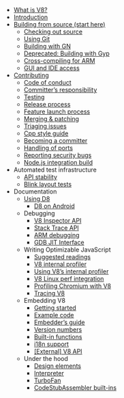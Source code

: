 * [What is V8?](Home)
* [Introduction](Introduction)
* [Building from source (start here)](Building-from-Source)
   * [Checking out source](Checking-out-source)
   * [Using Git](Using-Git)
   * [Building with GN](Building-with-GN)
   * [Deprecated: Building with Gyp](Building-with-Gyp)
   * [Cross-compiling for ARM](Cross-compiling-for-ARM)
   * [GUI and IDE access](GUI-and-IDE-access)
* [Contributing](Contributing)
   * [Code of conduct](Code-of-conduct)
   * [Committer’s responsibility](Committer's-responsibility)
   * [Testing](Testing)
   * [Release process](Release-Process)
   * [Feature launch process](Feature-Launch-Process)
   * [Merging & patching](Merging-&-Patching)
   * [Triaging issues](Triaging-issues)
   * [Cpp style guide](Cpp-Style-Guide)
   * [Becoming a committer](Becoming-a-committer)
   * [Handling of ports](Handling-of-Ports)
   * [Reporting security bugs](Reporting-security-bugs)
   * [Node.js integration build](What-should-I-do-if-my-CL-broke-the-Node.js-integration-build%3F)
* Automated test infrastructure
   * [API stability](API-stability)
   * [Blink layout tests](Blink-layout-tests)
* Documentation
   * [Using D8](Using-D8)
      * [D8 on Android](D8-on-Android)
   * Debugging
      * [V8 Inspector API](Debugging-over-the-V8-Inspector-API)
      * [Stack Trace API](Stack-Trace-API)
      * [ARM debugging](ARM-Debugging)
      * [GDB JIT Interface](GDB-JIT-Interface)
   * Writing Optimizable JavaScript
      * [Suggested readings](Suggested-Readings)
      * [V8 internal profiler](V8-Profiler)
      * [Using V8’s internal profiler](Using-V8’s-internal-profiler)
      * [V8 Linux perf integration](V8-Linux-perf-Integration)
      * [Profiling Chromium with V8](Profiling-Chromium-with-v8)
      * [Tracing V8](Tracing-V8)
   * Embedding V8
      * [Getting started](Getting-Started-with-Embedding)
      * [Example code](Example-code)
      * [Embedder’s guide](Embedder's-Guide)
      * [Version numbers](Version-numbers)
      * [Built-in functions](Built-in-functions)
      * [i18n support](i18n-support)
      * [[External] V8 API](http://v8.paulfryzel.com/docs/master/index.html)
   * Under the hood
      * [Design elements](Design-Elements)
      * [Interpreter](Interpreter)
      * [TurboFan](TurboFan)
      * [CodeStubAssembler built-ins](CodeStubAssembler-Builtins)

